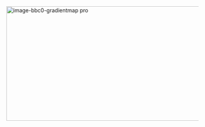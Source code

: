 <img width="1280" height="300" alt="image-bbc0-gradientmap pro" src="https://github.com/user-attachments/assets/b95d1b9e-7cbd-4bb3-a3dd-e073f5aa7c37" />



<!--
**outdatedlyrics/outdatedlyrics** is a ✨ _special_ ✨ repository because its `README.md` (this file) appears on your GitHub profile.

Here are some ideas to get you started:

- 🔭 I’m currently working on ...
- 🌱 I’m currently learning ...
- 👯 I’m looking to collaborate on ...
- 🤔 I’m looking for help with ...
- 💬 Ask me about ...
- 📫 How to reach me: ...
- 😄 Pronouns: ...
- ⚡ Fun fact: ...
-->
